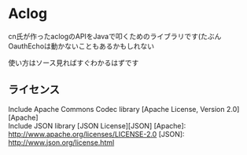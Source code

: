Aclog
======================

cn氏が作ったaclogのAPIをJavaで叩くためのライブラリです(たぶん  
OauthEchoは動かないこともあるかもしれない

使い方はソース見ればすぐわかるはずです

ライセンス
----------

Include Apache Commons Codec library [Apache License, Version 2.0][Apache]  
Include JSON library [JSON License][JSON]
[Apache]: http://www.apache.org/licenses/LICENSE-2.0
[JSON]: http://www.json.org/license.html
